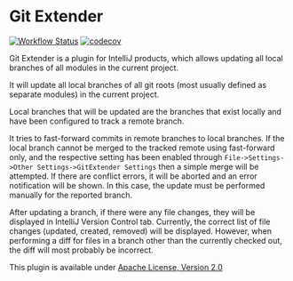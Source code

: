 # Git Extender

[![Workflow Status](https://shields-staging-pr-3913.herokuapp.com/github/actions/JChrist/gitextender/master)](https://shields-staging-pr-3913.herokuapp.com/github/actions/JChrist/gitextender/master)
[![codecov](https://codecov.io/gh/JChrist/gitextender/branch/master/graph/badge.svg)](https://codecov.io/gh/JChrist/gitextender)

Git Extender is a plugin for IntelliJ products, 
which allows updating all local branches of all modules in the current project.

It will update all local branches of all git roots 
(most usually defined as separate modules) 
in the current project.

Local branches that will be updated are 
the branches that exist locally and have been configured
to track a remote branch.

It tries to fast-forward commits in remote branches to local branches. 
If the local branch cannot be merged to the tracked remote using fast-forward only, 
and the respective setting has been enabled through `File->Settings->Other Settings->GitExtender Settings` then a simple merge will be attempted.
If there are conflict errors, it will be aborted and an error notification will be shown. 
In this case, the update must be performed manually for the reported branch.

After updating a branch, if there were any file changes, they will be displayed in
IntelliJ Version Control tab. 
Currently, the correct list of file changes 
(updated, created, removed) will be displayed. 
However, when performing a diff for files in a branch other than the currently checked
out, the diff will most probably be incorrect.

This plugin is available under [Apache License, Version 2.0](http://www.apache.org/licenses/LICENSE-2.0)
